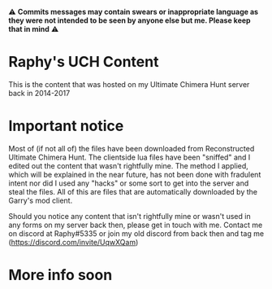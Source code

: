 ⚠️ **Commits messages may contain swears or inappropriate language as they were not intended to be seen by anyone else but me. Please keep that in mind** ⚠️
# Raphy's UCH Content
This is the content that was hosted on my Ultimate Chimera Hunt server back in 2014-2017

# Important notice
Most of (if not all of) the files have been downloaded from Reconstructed Ultimate Chimera Hunt. The clientside lua files have been "sniffed" and I edited out the content that wasn't rightfully mine. The method I applied, which will be explained in the near future, has not been done with fradulent intent nor did I used any "hacks" or some sort to get into the server and steal the files. All of this are files that are automatically downloaded by the Garry's mod client.

Should you notice any content that isn't rightfully mine or wasn't used in any forms on my server back then, please get in touch with me. Contact me on discord at Raphy#5335 or join my old discord from back then and tag me (https://discord.com/invite/UqwXQam)


# More info soon
